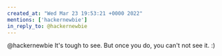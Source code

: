 ```yaml
---
created_at: "Wed Mar 23 19:53:21 +0000 2022"
mentions: ['hackernewbie']
in_reply_to: @hackernewbie
---
```


@hackernewbie It's tough to see. But once you do, you can't not see it. :)